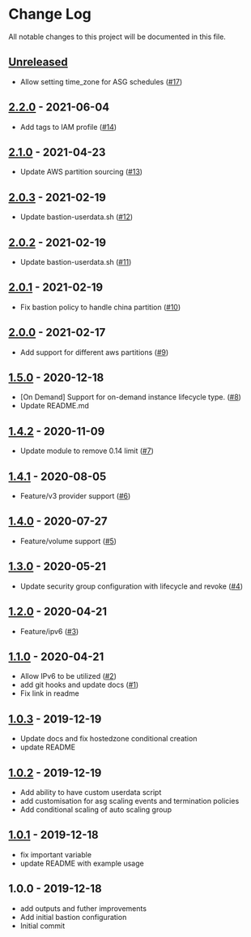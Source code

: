 # Change Log

All notable changes to this project will be documented in this file.

<a name="unreleased"></a>
## [Unreleased]

- Allow setting time_zone for ASG schedules ([#17](https://github.com/umotif-public/terraform-aws-bastion/issues/17))


<a name="2.2.0"></a>
## [2.2.0] - 2021-06-04

- Add tags to IAM profile ([#14](https://github.com/umotif-public/terraform-aws-bastion/issues/14))


<a name="2.1.0"></a>
## [2.1.0] - 2021-04-23

- Update AWS partition sourcing ([#13](https://github.com/umotif-public/terraform-aws-bastion/issues/13))


<a name="2.0.3"></a>
## [2.0.3] - 2021-02-19

- Update bastion-userdata.sh ([#12](https://github.com/umotif-public/terraform-aws-bastion/issues/12))


<a name="2.0.2"></a>
## [2.0.2] - 2021-02-19

- Update bastion-userdata.sh ([#11](https://github.com/umotif-public/terraform-aws-bastion/issues/11))


<a name="2.0.1"></a>
## [2.0.1] - 2021-02-19

- Fix bastion policy to handle china partition ([#10](https://github.com/umotif-public/terraform-aws-bastion/issues/10))


<a name="2.0.0"></a>
## [2.0.0] - 2021-02-17

- Add support for different aws partitions ([#9](https://github.com/umotif-public/terraform-aws-bastion/issues/9))


<a name="1.5.0"></a>
## [1.5.0] - 2020-12-18

- [On Demand] Support for on-demand instance lifecycle type. ([#8](https://github.com/umotif-public/terraform-aws-bastion/issues/8))
- Update README.md


<a name="1.4.2"></a>
## [1.4.2] - 2020-11-09

- Update module to remove 0.14 limit ([#7](https://github.com/umotif-public/terraform-aws-bastion/issues/7))


<a name="1.4.1"></a>
## [1.4.1] - 2020-08-05

- Feature/v3 provider support ([#6](https://github.com/umotif-public/terraform-aws-bastion/issues/6))


<a name="1.4.0"></a>
## [1.4.0] - 2020-07-27

- Feature/volume support ([#5](https://github.com/umotif-public/terraform-aws-bastion/issues/5))


<a name="1.3.0"></a>
## [1.3.0] - 2020-05-21

- Update security group configuration with lifecycle and revoke ([#4](https://github.com/umotif-public/terraform-aws-bastion/issues/4))


<a name="1.2.0"></a>
## [1.2.0] - 2020-04-21

- Feature/ipv6 ([#3](https://github.com/umotif-public/terraform-aws-bastion/issues/3))


<a name="1.1.0"></a>
## [1.1.0] - 2020-04-21

- Allow IPv6 to be utilized ([#2](https://github.com/umotif-public/terraform-aws-bastion/issues/2))
- add git hooks and update docs ([#1](https://github.com/umotif-public/terraform-aws-bastion/issues/1))
- Fix link in readme


<a name="1.0.3"></a>
## [1.0.3] - 2019-12-19

- Update docs and fix hostedzone conditional creation
- update README


<a name="1.0.2"></a>
## [1.0.2] - 2019-12-19

- Add ability to have custom userdata script
- add customisation for asg scaling events and termination policies
- Add conditional scaling of auto scaling group


<a name="1.0.1"></a>
## [1.0.1] - 2019-12-18

- fix important variable
- update README with example usage


<a name="1.0.0"></a>
## 1.0.0 - 2019-12-18

- add outputs and futher improvements
- Add initial bastion configuration
- Initial commit


[Unreleased]: https://github.com/umotif-public/terraform-aws-bastion/compare/2.2.0...HEAD
[2.2.0]: https://github.com/umotif-public/terraform-aws-bastion/compare/2.1.0...2.2.0
[2.1.0]: https://github.com/umotif-public/terraform-aws-bastion/compare/2.0.3...2.1.0
[2.0.3]: https://github.com/umotif-public/terraform-aws-bastion/compare/2.0.2...2.0.3
[2.0.2]: https://github.com/umotif-public/terraform-aws-bastion/compare/2.0.1...2.0.2
[2.0.1]: https://github.com/umotif-public/terraform-aws-bastion/compare/2.0.0...2.0.1
[2.0.0]: https://github.com/umotif-public/terraform-aws-bastion/compare/1.5.0...2.0.0
[1.5.0]: https://github.com/umotif-public/terraform-aws-bastion/compare/1.4.2...1.5.0
[1.4.2]: https://github.com/umotif-public/terraform-aws-bastion/compare/1.4.1...1.4.2
[1.4.1]: https://github.com/umotif-public/terraform-aws-bastion/compare/1.4.0...1.4.1
[1.4.0]: https://github.com/umotif-public/terraform-aws-bastion/compare/1.3.0...1.4.0
[1.3.0]: https://github.com/umotif-public/terraform-aws-bastion/compare/1.2.0...1.3.0
[1.2.0]: https://github.com/umotif-public/terraform-aws-bastion/compare/1.1.0...1.2.0
[1.1.0]: https://github.com/umotif-public/terraform-aws-bastion/compare/1.0.3...1.1.0
[1.0.3]: https://github.com/umotif-public/terraform-aws-bastion/compare/1.0.2...1.0.3
[1.0.2]: https://github.com/umotif-public/terraform-aws-bastion/compare/1.0.1...1.0.2
[1.0.1]: https://github.com/umotif-public/terraform-aws-bastion/compare/1.0.0...1.0.1
